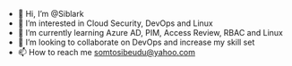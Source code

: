 - 👋 Hi, I’m @Siblark
- 👀 I’m interested in Cloud Security, DevOps and Linux
- 🌱 I’m currently learning Azure AD, PIM, Access Review, RBAC and Linux
- 💞️ I’m looking to collaborate on DevOps and increase my skill set
- 📫 How to reach me somtosibeudu@yahoo.com

<!---
Siblark/Siblark is a ✨ special ✨ repository because its `README.md` (this file) appears on your GitHub profile.
You can click the Preview link to take a look at your changes.
--->
